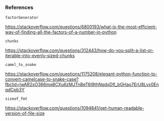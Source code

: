 ### References

``factorGenerator``

https://stackoverflow.com/questions/6800193/what-is-the-most-efficient-way-of-finding-all-the-factors-of-a-number-in-python

``chunks``

https://stackoverflow.com/questions/312443/how-do-you-split-a-list-or-iterable-into-evenly-sized-chunks

``camel_to_snake``

https://stackoverflow.com/questions/1175208/elegant-python-function-to-convert-camelcase-to-snake-case?fbclid=IwAR2xO366mq8CXu6zMJTnBeT6I9thNqdxDfl_bGHao7ErU8Lvx0EnqdCpb3Y

``sizeof_fmt``

https://stackoverflow.com/questions/1094841/get-human-readable-version-of-file-size
